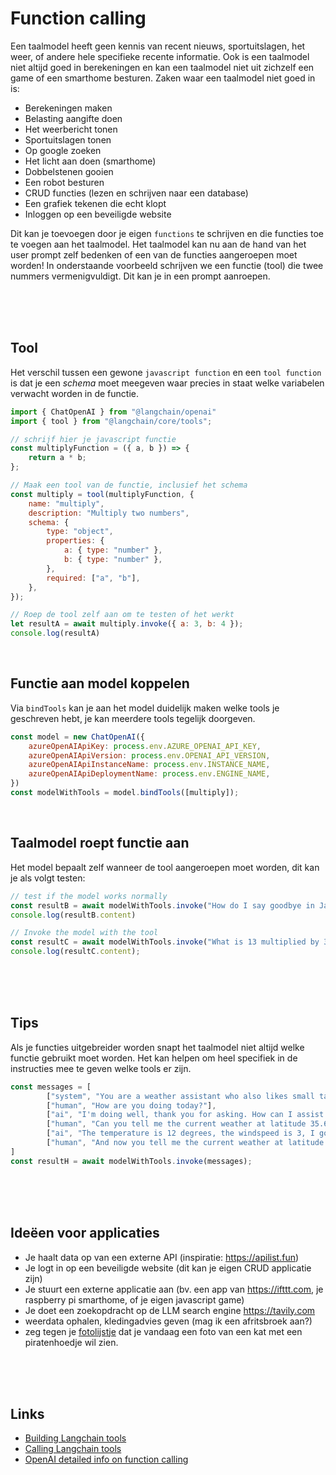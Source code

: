# Function calling

Een taalmodel heeft geen kennis van recent nieuws, sportuitslagen, het weer, of andere hele specifieke recente informatie. Ook is een taalmodel niet altijd goed in berekeningen en kan een taalmodel niet uit zichzelf een game of een smarthome besturen. Zaken waar een taalmodel niet goed in is:

- Berekeningen maken
- Belasting aangifte doen
- Het weerbericht tonen
- Sportuitslagen tonen
- Op google zoeken
- Het licht aan doen (smarthome)
- Dobbelstenen gooien
- Een robot besturen
- CRUD functies (lezen en schrijven naar een database)
- Een grafiek tekenen die echt klopt
- Inloggen op een beveiligde website

Dit kan je toevoegen door je eigen `functions` te schrijven en die functies toe te voegen aan het taalmodel. Het taalmodel kan nu aan de hand van het user prompt zelf bedenken of een van de functies aangeroepen moet worden! In onderstaande voorbeeld schrijven we een functie (tool) die twee nummers vermenigvuldigt. Dit kan je in een prompt aanroepen.

<br><br><br>

## Tool 

Het verschil tussen een gewone `javascript function` en een `tool function` is dat je een *schema* moet meegeven waar precies in staat welke variabelen verwacht worden in de functie. 

```js
import { ChatOpenAI } from "@langchain/openai"
import { tool } from "@langchain/core/tools";

// schrijf hier je javascript functie
const multiplyFunction = ({ a, b }) => {
    return a * b;
};

// Maak een tool van de functie, inclusief het schema
const multiply = tool(multiplyFunction, {
    name: "multiply",
    description: "Multiply two numbers",
    schema: {
        type: "object",
        properties: {
            a: { type: "number" },
            b: { type: "number" },
        },
        required: ["a", "b"],
    },
});

// Roep de tool zelf aan om te testen of het werkt
let resultA = await multiply.invoke({ a: 3, b: 4 });
console.log(resultA)
```
<br>

## Functie aan model koppelen

Via `bindTools` kan je aan het model duidelijk maken welke tools je geschreven hebt, je kan meerdere tools tegelijk doorgeven.

```js
const model = new ChatOpenAI({
    azureOpenAIApiKey: process.env.AZURE_OPENAI_API_KEY,
    azureOpenAIApiVersion: process.env.OPENAI_API_VERSION,
    azureOpenAIApiInstanceName: process.env.INSTANCE_NAME,
    azureOpenAIApiDeploymentName: process.env.ENGINE_NAME,
})
const modelWithTools = model.bindTools([multiply]);
```
<br>

## Taalmodel roept functie aan

Het model bepaalt zelf wanneer de tool aangeroepen moet worden, dit kan je als volgt testen:

```js
// test if the model works normally
const resultB = await modelWithTools.invoke("How do I say goodbye in Japanese?");
console.log(resultB.content)

// Invoke the model with the tool
const resultC = await modelWithTools.invoke("What is 13 multiplied by 34? You dont have to explain any code, just give the result directly.");
console.log(resultC.content);
```
<br><br><br>

## Tips

Als je functies uitgebreider worden snapt het taalmodel niet altijd welke functie gebruikt moet worden. Het kan helpen om heel specifiek in de instructies mee te geven welke tools er zijn.

```js
const messages = [
        ["system", "You are a weather assistant who also likes small talk. You can use the fetchWeather tool to get the current weather data for a specific location. You never explain code."],
        ["human", "How are you doing today?"],
        ["ai", "I'm doing well, thank you for asking. How can I assist you today?"],
        ["human", "Can you tell me the current weather at latitude 35.6895 and longitude 139.6917?"],
        ["ai", "The temperature is 12 degrees, the windspeed is 3, I got this from the fetchWeather tool you supplied for me."],
        ["human", "And now you tell me the current weather at latitude 51.926517 and longitude 4.462456? Also give me some clothing advice for this weather."],
]
const resultH = await modelWithTools.invoke(messages);
```
<br><br><br>

## Ideëen voor applicaties

- Je haalt data op van een externe API (inspiratie: https://apilist.fun)
- Je logt in op een beveiligde website (dit kan je eigen CRUD applicatie zijn)
- Je stuurt een externe applicatie aan (bv. een app van https://ifttt.com, je raspberry pi smarthome, of je eigen javascript game)
- Je doet een zoekopdracht op de LLM search engine https://tavily.com
- weerdata ophalen, kledingadvies geven (mag ik een afritsbroek aan?)
- zeg tegen je [fotolijstje](https://www.youtube.com/watch?v=L5PvQj1vfC4) dat je vandaag een foto van een kat met een piratenhoedje wil zien.


<br><br><br>

## Links

- [Building Langchain tools](https://js.langchain.com/docs/concepts/tools/)
- [Calling Langchain tools](https://js.langchain.com/docs/concepts/tool_calling/)
- [OpenAI detailed info on function calling](https://platform.openai.com/docs/guides/function-calling?lang=node.js)
